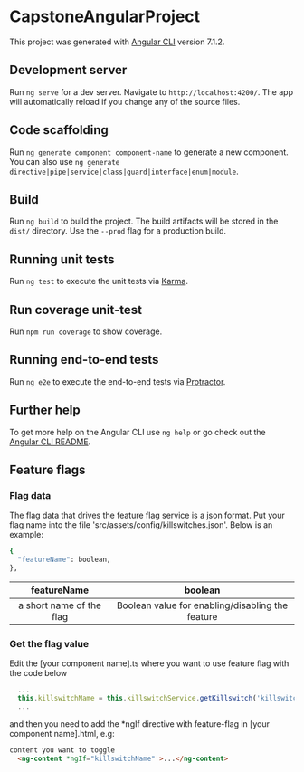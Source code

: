 # CapstoneAngularProject

This project was generated with [Angular CLI](https://github.com/angular/angular-cli) version 7.1.2.

## Development server

Run `ng serve` for a dev server. Navigate to `http://localhost:4200/`. The app will automatically reload if you change any of the source files.

## Code scaffolding

Run `ng generate component component-name` to generate a new component. You can also use `ng generate directive|pipe|service|class|guard|interface|enum|module`.

## Build

Run `ng build` to build the project. The build artifacts will be stored in the `dist/` directory. Use the `--prod` flag for a production build.

## Running unit tests

Run `ng test` to execute the unit tests via [Karma](https://karma-runner.github.io).

## Run coverage unit-test

Run `npm run coverage` to show coverage.

## Running end-to-end tests

Run `ng e2e` to execute the end-to-end tests via [Protractor](http://www.protractortest.org/).

## Further help

To get more help on the Angular CLI use `ng help` or go check out the [Angular CLI README](https://github.com/angular/angular-cli/blob/master/README.md).

## Feature flags

### Flag data

The flag data that drives the feature flag service is a json format. Put your flag name into the file 'src/assets/config/killswitches.json'. Below is an example:

```bash
{ 
  "featureName": boolean,
},
```
| featureName |  boolean|
| :---:   | :-: |
|  a short name of the flag| Boolean value for enabling/disabling the feature |


### Get the flag value

Edit the [your component name].ts where you want to use feature flag with the code below

```typescript
  ...
  this.killswitchName = this.killswitchService.getKillswitch('killswitchName');
  ...
```
and then you need to add the *ngIf directive with feature-flag in [your component name].html, e.g:

```html
content you want to toggle
  <ng-content *ngIf="killswitchName" >...</ng-content>
```
